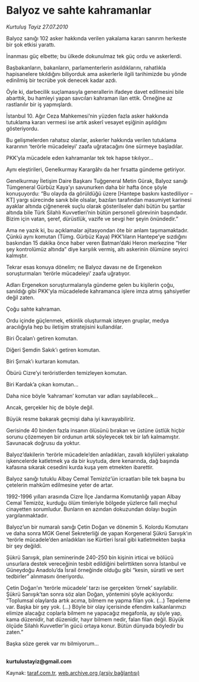 # Balyoz ve sahte kahramanlar

*Kurtuluş Tayiz 27.07.2010*

<div class="yazi"><p>Balyoz sanığı 102 asker hakkında verilen yakalama kararı sanırım herkeste bir şok etkisi yarattı. </p>
<p>İnanması güç elbette; bu ülkede dokunulmaz tek güç ordu ve askerlerdi. </p>
<p>Başbakanların, bakanların, parlamenterlerin asıldıklarını, rahatlıkla hapisanelere tıkıldığını biliyorduk ama askerlerle ilgili tarihimizde bu yönde edinilmiş bir tecrübe yok denecek kadar azdı. </p>
<p>Öyle ki, darbecilik suçlamasıyla generallerin ifadeye davet edilmesini bile abarttık, bu hamleyi yapan savcıları kahraman ilan ettik. Örneğine az rastlanılır bir iş yapmışlardı. </p>
<p>İstanbul 10. Ağır Ceza Mahkemesi’nin yüzden fazla asker hakkında tutuklama kararı vermesi ise artık askerî vesayet eşiğinin aşıldığını gösteriyordu. </p>
<p>Bu gelişmelerden rahatsız olanlar, askerler hakkında verilen tutuklama kararının ‘terörle mücadeleyi’ zaafa uğratacağını öne sürmeye başladılar. </p>
<p>PKK’yla mücadele eden kahramanlar tek tek hapse tıkılıyor...</p>
<p>Aynı eleştirileri, Genelkurmay Karargâhı da her fırsatta gündeme getiriyor. </p>
<p>Genelkurmay İletişim Daire Başkanı Tuğgeneral Metin Gürak, Balyoz sanığı Tümgeneral Gürbüz Kaya’yı savunurken daha bir hafta önce şöyle konuşuyordu: “Bu olayda da görüldüğü üzere [Hantepe baskını kastediliyor –KT] yargı sürecinde sanık bile olsalar, bazıları tarafından masumiyet karinesi ayaklar altında çiğnenerek suçlu olarak gösterilseler dahi bütün bu şartlar altında bile Türk Silahlı Kuvvetleri’nin bütün personeli görevinin başındadır. Bizim için vatan, şeref, dürüstlük, vazife ve sevgi her şeyin önündedir.”</p>
<p>Ama ne yazık ki, bu açıklamalar ajitasyondan öte bir anlam taşımamaktadır. Çünkü aynı komutan (Tümg. Gürbüz Kaya) PKK’lıların Hantepe’ye sızdığını baskından 15 dakika önce haber veren Batman’daki Heron merkezine “Her şey kontrolümüz altında” diye karşılık vermiş, altı askerinin ölümüne seyirci kalmıştır. </p>
<p>Tekrar esas konuya dönelim; ne Balyoz davası ne de Ergenekon soruşturmaları ‘terörle mücadeleyi’ zaafa uğratıyor. </p>
<p>Adları Ergenekon soruşturmalarıyla gündeme gelen bu kişilerin çoğu, sanıldığı gibi PKK’yla mücadelede kahramanca işlere imza atmış şahsiyetler değil zaten. </p>
<p>Çoğu sahte kahraman. </p>
<p>Ordu içinde güçlenmek, etkinlik oluşturmak isteyen gruplar, medya aracılığıyla hep bu iletişim stratejisini kullandılar. </p>
<p>Biri Öcalan’ı getiren komutan.</p>
<p>Diğeri Şemdin Sakık’ı getiren komutan.</p>
<p>Biri Şırnak’ı kurtaran komutan.</p>
<p>Öbürü Cizre’yi teröristlerden temizleyen komutan.</p>
<p>Biri Kardak’a çıkan komutan...</p>
<p>Daha nice böyle ‘kahraman’ komutan var adları sayılabilecek...</p>
<p>Ancak, gerçekler hiç de böyle değil. </p>
<p>Büyük resme bakarak geçmişi daha iyi kavrayabiliriz. </p>
<p>Gerisinde 40 binden fazla insanın ölüsünü bırakan ve üstüne üstlük hiçbir sorunu çözemeyen bir ordunun artık söyleyecek tek bir lafı kalmamıştır. Savunacak doğrusu da yoktur.</p>
<p>Balyoz’dakilerin ‘terörle mücadele’den anladıkları, zavallı köylüleri yakalatıp işkencelerde katletmek ya da bir kuytuda, dere kenarında, dağ başında kafasına sıkarak cesedini kurda kuşa yem etmekten ibarettir. </p>
<p>Balyoz sanığı tutuklu Albay Cemal Temizöz’ün icraatları bile tek başına bu çetelerin mahkûm edilmesine yeter de artar. </p>
<p>1992-1996 yılları arasında Cizre İlçe Jandarma Komutanlığı yapan Albay Cemal Temizöz, kurduğu ölüm timleriyle bölgede yüzlerce faili meçhul cinayetten sorumludur. Bunların en azından dokuzundan dolayı bugün yargılanmaktadır. </p>
<p>Balyoz’un bir numaralı sanığı Çetin Doğan ve dönemin 5. Kolordu Komutanı ve daha sonra MGK Genel Sekreterliği de yapan Korgeneral Şükrü Sarıışık’ın ‘terörle mücadele’den anladıkları ise Kürtleri İsrail gibi katletmekten başka bir şey değildi. </p>
<p>Şükrü Sarıışık, plan seminerinde 240-250 bin kişinin irticai ve bölücü unsurlara destek vereceğinin tesbit edildiğini belirttikten sonra İstanbul ve Güneydoğu Anadolu’da İsrail örneğinde olduğu gibi “kesin, süratli ve sert tedbirler” alınmasını öneriyordu. </p>
<p>Çetin Doğan’ın ‘terörle mücadele’ tarzı ise gerçekten ‘örnek’ sayılabilir. Şükrü Sarıışık’tan sonra söz alan Doğan, yöntemini şöyle açıklıyordu: “Toplumsal olaylarda artık acıma, bilmem ne yapma filan yok. (...) Tepeleme var. Başka bir şey yok. (...) Böyle bir olay içerisinde efendim kalkanlarımızı elimize alacağız coplarla bilmem ne yapacağız megafonla, ay şöyle yap, kama düzenidir, hat düzenidir, hayır bilmem nedir, falan filan değil. Büyük ölçüde Silahlı Kuvvetler’in gücü ortaya konur. Bütün dünyada böyledir bu zaten.”</p>
<p>Başka söze gerek var mı bilmiyorum...</p>
<p><b><br/>kurtulustayiz@gmail.com </b></p></div>

Kaynak: [taraf.com.tr](http://www.taraf.com.tr:80/kurtulus-tayiz/makale-balyoz-ve-sahte-kahramanlar.htm), [web.archive.org (arşiv bağlantısı)](http://web.archive.org/web/20100729040326/http://www.taraf.com.tr:80/kurtulus-tayiz/makale-balyoz-ve-sahte-kahramanlar.htm)
